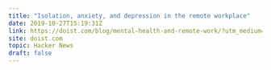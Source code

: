```yaml
---
title: "Isolation, anxiety, and depression in the remote workplace"
date: 2019-10-27T15:19:31Z
link: https://doist.com/blog/mental-health-and-remote-work/?utm_medium=RSS&utm_source=hune
site: doist.com
topic: Hacker News
draft: false
---
```

